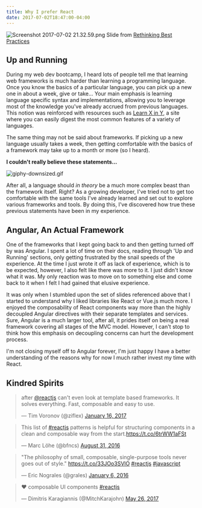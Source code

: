 ```yaml
---
title: Why I prefer React
date: 2017-07-02T18:47:00-04:00
---
```


![Screenshot 2017-07-02 21.32.59.png](/uploads/Screenshot%202017-07-02%2021.32.59.png)
Slide from [Rethinking Best Practices](https://www.slideshare.net/floydophone/react-preso-v2)

## Up and Running

During my web dev bootcamp, I heard lots of people tell me that learning web frameworks is much harder than learning a programming language. Once you know the basics of a particular language, you can pick up a new one in about a week, give or take... Your main emphasis is learning language specific syntax and implementations, allowing you to leverage most of the knowledge you've already accrued from previous languages. This notion was reinforced with resources such as [Learn X in Y](https://learnxinyminutes.com/), a site where you can easily digest the most common features of a variety of languages.

The same thing may not be said about frameworks. If picking up a new language usually takes a week, then getting comfortable with the basics of a framework may take up to a month or more (so I heard).

<strong>I couldn't really believe these statements...</strong>

![giphy-downsized.gif](/uploads/giphy-downsized.gif)

After all, a language should *in theory* be a much more complex beast than the framework itself. Right? As a growing developer, I've tried not to get too comfortable with the same tools I've already learned and set out to explore various frameworks and tools. By doing this, I've discovered how true these previous statements have been in my experience.

## Angular, An Actual Framework

One of the frameworks that I kept going back to and then getting turned off by was Angular. I spent a lot of time on their docs, reading through 'Up and Running' sections, only getting frustrated by the snail speeds of the experience. At the time I just wrote it off as lack of experience, which is to be expected, however, I also felt like there was more to it. I just didn't know what it was. My only reaction was to move on to something else and come back to it when I felt I had gained that elusive experience.

It was only when I stumbled upon the set of slides referenced above that I started to understand why I liked libraries like React or Vue.js much more. I enjoyed the composability of React components way more than the highly decoupled Angular directives with their separate templates and services. Sure, Angular is a much larger tool, after all, it prides itself on being a real framework covering all stages of the MVC model. However, I can't stop to think how this emphasis on decoupling concerns can hurt the development process.

I'm not closing myself off to Angular forever, I'm just happy I have a better understanding of the reasons why for now I much rather invest my time with React.

## Kindred Spirits

<blockquote class="twitter-tweet" data-conversation="none" data-lang="en"><p lang="en" dir="ltr">after <a href="https://twitter.com/reactjs">@reactjs</a> can&#39;t even look at template based frameworks. It solves everything. Fast, composable and easy to use.</p>&mdash; Tim Voronov (@ziflex) <a href="https://twitter.com/ziflex/status/820806834449711105">January 16, 2017</a></blockquote>
<blockquote class="twitter-tweet" data-lang="en"><p lang="en" dir="ltr">This list of <a href="https://twitter.com/hashtag/reactjs?src=hash">#reactjs</a> patterns is helpful for structuring components in a clean and composable way from the start.<a href="https://t.co/6trWW1aFSt">https://t.co/6trWW1aFSt</a></p>&mdash; Marc Löhe (@bfncs) <a href="https://twitter.com/bfncs/status/770873280651730944">August 31, 2016</a></blockquote>
<blockquote class="twitter-tweet" data-lang="en"><p lang="en" dir="ltr">&quot;The philosophy of small, composable, single-purpose tools never goes out of style.&quot; <a href="https://t.co/33JOo3SVlO">https://t.co/33JOo3SVlO</a> <a href="https://twitter.com/hashtag/reactjs?src=hash">#reactjs</a> <a href="https://twitter.com/hashtag/javascript?src=hash">#javascript</a></p>&mdash; Eric Nograles (@grales) <a href="https://twitter.com/grales/status/684743816839036928">January 6, 2016</a></blockquote>
<blockquote class="twitter-tweet" data-lang="en"><p lang="und" dir="ltr">❤️ composable UI components <a href="https://twitter.com/hashtag/reactjs?src=hash">#reactjs</a></p>&mdash; Dimitris Karagiannis (@MitchKarajohn) <a href="https://twitter.com/MitchKarajohn/status/868092720170115073">May 26, 2017</a></blockquote>
<script async src="//platform.twitter.com/widgets.js" charset="utf-8"></script>